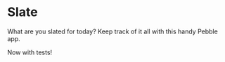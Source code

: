 # Slate
What are you slated for today? Keep track of it all with this handy Pebble app. 

Now with tests!
